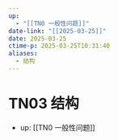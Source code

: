 ```yaml
---
up:
  - "[[TN0 一般性问题]]"
date-link: "[[2025-03-25]]"
date: 2025-03-25
ctime-p: 2025-03-25T10:31:40
aliases:
  - 结构
---
```


# TN03 结构

- up: [[TN0 一般性问题]]
